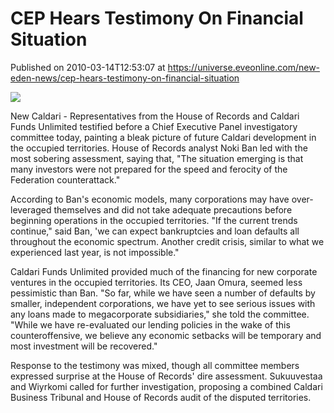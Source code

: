 # CEP Hears Testimony On Financial Situation
Published on 2010-03-14T12:53:07 at https://universe.eveonline.com/new-eden-news/cep-hears-testimony-on-financial-situation

![](http://www.eve-mercury.net/images/mercurybanner.png)  
  
New Caldari - Representatives from the House of Records and Caldari Funds Unlimited testified before a Chief Executive Panel investigatory committee today, painting a bleak picture of future Caldari development in the occupied territories. House of Records analyst Noki Ban led with the most sobering assessment, saying that, "The situation emerging is that many investors were not prepared for the speed and ferocity of the Federation counterattack."

According to Ban's economic models, many corporations may have over-leveraged themselves and did not take adequate precautions before beginning operations in the occupied territories. "If the current trends continue," said Ban, 'we can expect bankruptcies and loan defaults all throughout the economic spectrum. Another credit crisis, similar to what we experienced last year, is not impossible."

Caldari Funds Unlimited provided much of the financing for new corporate ventures in the occupied territories. Its CEO, Jaan Omura, seemed less pessimistic than Ban. "So far, while we have seen a number of defaults by smaller, independent corporations, we have yet to see serious issues with any loans made to megacorporate subsidiaries," she told the committee. "While we have re-evaluated our lending policies in the wake of this counteroffensive, we believe any economic setbacks will be temporary and most investment will be recovered."

Response to the testimony was mixed, though all committee members expressed surprise at the House of Records' dire assessment. Sukuuvestaa and Wiyrkomi called for further investigation, proposing a combined Caldari Business Tribunal and House of Records audit of the disputed territories.
